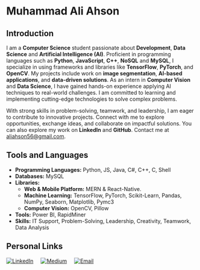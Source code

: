 # Muhammad Ali Ahson

## Introduction
I am a **Computer Science** student passionate about **Development**, **Data Science** and **Artificial Intelligence (AI)**. Proficient in programming languages such as **Python**, **JavaScript**, **C++**, **NoSQL** and **MySQL**, I specialize in using frameworks and libraries like **TensorFlow**, **PyTorch**, and **OpenCV**. My projects include work on **image segmentation**, **AI-based applications**, and **data-driven solutions**. As an intern in **Computer Vision** and **Data Science**, I have gained hands-on experience applying AI techniques to real-world challenges. I am committed to learning and implementing cutting-edge technologies to solve complex problems.

With strong skills in problem-solving, teamwork, and leadership, I am eager to contribute to innovative projects. Connect with me to explore opportunities, exchange ideas, and collaborate on impactful solutions. You can also explore my work on **LinkedIn** and **GitHub**. Contact me at [aliahson56@gmail.com](mailto:aliahson56@gmail.com).

## Tools and Languages
- **Programming Languages:** Python, JS, Java, C#, C++, C, Shell
- **Databases:** MySQL
- **Libraries:**
  - **Web & Mobile Platform:** MERN & React-Native. 
  - **Machine Learning:** TensorFlow, PyTorch, Scikit-Learn, Pandas, NumPy, Seaborn, Matplotlib, Pymc3
  - **Computer Vision:** OpenCV, Pillow
- **Tools:** Power BI, RapidMiner
- **Skills:** IT Support, Problem-Solving, Leadership, Creativity, Teamwork, Data Analysis

## Personal Links
[![LinkedIn](https://img.icons8.com/color/48/000000/linkedin.png)](https://www.linkedin.com/in/muhammadaliahson/)
&nbsp;&nbsp;&nbsp;
[![Medium](https://img.icons8.com/color/48/000000/medium-logo.png)](https://medium.com/@aliahson)
&nbsp;&nbsp;&nbsp;
[![Email](https://img.icons8.com/color/48/000000/email.png)](mailto:aliahson56@gmail.com)
&nbsp;&nbsp;&nbsp;

